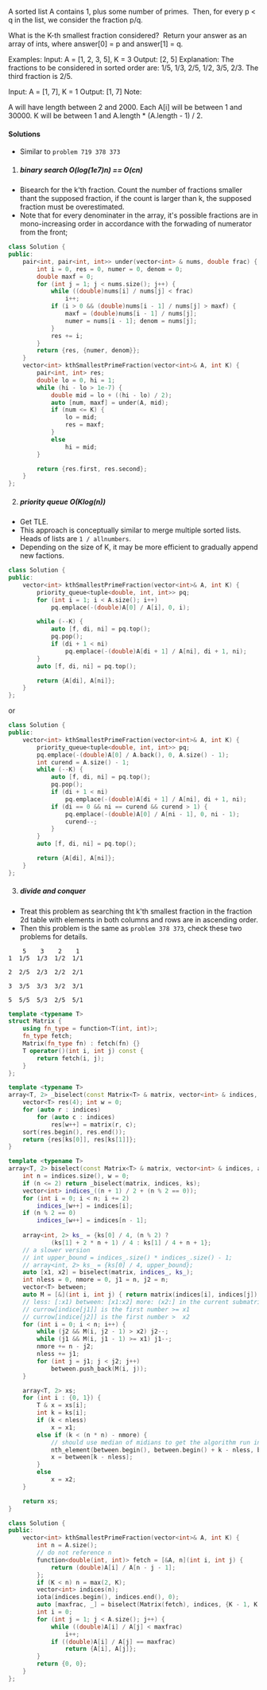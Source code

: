 A sorted list A contains 1, plus some number of primes.  Then, for every p < q in the list, we consider the fraction p/q.

What is the K-th smallest fraction considered?  Return your answer as an array of ints, where answer[0] = p and answer[1] = q.

Examples:
Input: A = [1, 2, 3, 5], K = 3
Output: [2, 5]
Explanation:
The fractions to be considered in sorted order are:
1/5, 1/3, 2/5, 1/2, 3/5, 2/3.
The third fraction is 2/5.

Input: A = [1, 7], K = 1
Output: [1, 7]
Note:

A will have length between 2 and 2000.
Each A[i] will be between 1 and 30000.
K will be between 1 and A.length * (A.length - 1) / 2.

#### Solutions

- Similar to `problem 719 378 373`

1. ##### binary search O(log(1e7)n) == O(cn)

- Bisearch for the k'th fraction. Count the number of fractions smaller thant the supposed fraction, if the count is larger than k, the supposed fraction must be overestimated.
- Note that for every denominater in the array, it's possible fractions are in mono-increasing order in accordance with the forwading of numerator from the front;


```c++
class Solution {
public:
    pair<int, pair<int, int>> under(vector<int> & nums, double frac) {
        int i = 0, res = 0, numer = 0, denom = 0;
        double maxf = 0;
        for (int j = 1; j < nums.size(); j++) {
            while ((double)nums[i] / nums[j] < frac)
                i++;
            if (i > 0 && (double)nums[i - 1] / nums[j] > maxf) {
                maxf = (double)nums[i - 1] / nums[j];
                numer = nums[i - 1]; denom = nums[j];
            }
            res += i;
        }
        return {res, {numer, denom}};
    }
    vector<int> kthSmallestPrimeFraction(vector<int>& A, int K) {
        pair<int, int> res;
        double lo = 0, hi = 1;
        while (hi - lo > 1e-7) {
            double mid = lo + ((hi - lo) / 2);
            auto [num, maxf] = under(A, mid);
            if (num <= K) {
                lo = mid;
                res = maxf;
            }
            else
                hi = mid;
        }

        return {res.first, res.second};
    }
};
```

2. ##### priority queue O(Klog(n))

- Get TLE.
- This approach is conceptually similar to merge multiple sorted lists. Heads of lists are `1 / allnumbers`.
- Depending on the size of K, it may be more efficient to gradually append new factions.

```c++
class Solution {
public:
    vector<int> kthSmallestPrimeFraction(vector<int>& A, int K) {
        priority_queue<tuple<double, int, int>> pq;
        for (int i = 1; i < A.size(); i++)
            pq.emplace(-(double)A[0] / A[i], 0, i);

        while (--K) {
            auto [f, di, ni] = pq.top();
            pq.pop();
            if (di + 1 < ni)
                pq.emplace(-(double)A[di + 1] / A[ni], di + 1, ni);
        }
        auto [f, di, ni] = pq.top();

        return {A[di], A[ni]};
    }
};
```

or

```c++
class Solution {
public:
    vector<int> kthSmallestPrimeFraction(vector<int>& A, int K) {
        priority_queue<tuple<double, int, int>> pq;
        pq.emplace(-(double)A[0] / A.back(), 0, A.size() - 1);
        int curend = A.size() - 1;
        while (--K) {
            auto [f, di, ni] = pq.top();
            pq.pop();
            if (di + 1 < ni)
                pq.emplace(-(double)A[di + 1] / A[ni], di + 1, ni);
            if (di == 0 && ni == curend && curend > 1) {
                pq.emplace(-(double)A[0] / A[ni - 1], 0, ni - 1);
                curend--;
            }
        }
        auto [f, di, ni] = pq.top();

        return {A[di], A[ni]};
    }
};
```

3. ##### divide and conquer

- Treat this problem as searching tht k'th smallest fraction in the fraction 2d table with elements in both columns and rows are in ascending order.
- Then this problem is the same as `problem 378 373`, check these two problems for details.

```
    5    3    2    1
1  1/5  1/3  1/2  1/1

2  2/5  2/3  2/2  2/1

3  3/5  3/3  3/2  3/1

5  5/5  5/3  2/5  5/1

```

```c++
template <typename T>
struct Matrix {
    using fn_type = function<T(int, int)>;
    fn_type fetch;
    Matrix(fn_type fn) : fetch(fn) {}
    T operator()(int i, int j) const {
        return fetch(i, j);
    }
};

template <typename T>
array<T, 2> _biselect(const Matrix<T> & matrix, vector<int> & indices, array<int, 2> ks) {
    vector<T> res(4); int w = 0;
    for (auto r : indices)
        for (auto c : indices)
            res[w++] = matrix(r, c);
    sort(res.begin(), res.end());
    return {res[ks[0]], res[ks[1]]};
}

template <typename T>
array<T, 2> biselect(const Matrix<T> & matrix, vector<int> & indices, array<int, 2> ks) {
    int n = indices.size(), w = 0;
    if (n <= 2) return _biselect(matrix, indices, ks);
    vector<int> indices_((n + 1) / 2 + (n % 2 == 0));
    for (int i = 0; i < n; i += 2)
        indices_[w++] = indices[i];
    if (n % 2 == 0)
        indices_[w++] = indices[n - 1];
    
    array<int, 2> ks_ = {ks[0] / 4, (n % 2) ? 
            (ks[1] + 2 * n + 1) / 4 : ks[1] / 4 + n + 1};
    // a slower version
    // int upper_bound = indices_.size() * indices_.size() - 1;
    // array<int, 2> ks_ = {ks[0] / 4, upper_bound};
    auto [x1, x2] = biselect(matrix, indices_, ks_);
    int nless = 0, nmore = 0, j1 = n, j2 = n;
    vector<T> between;
    auto M = [&](int i, int j) { return matrix(indices[i], indices[j]); };
    // less: [:x1) between: [x1:x2] more: (x2:] in the current submatrix
    // currow[indice[j1]] is the first number >= x1
    // currow[indice[j2]] is the first number >  x2
    for (int i = 0; i < n; i++) {
        while (j2 && M(i, j2 - 1) > x2) j2--;
        while (j1 && M(i, j1 - 1) >= x1) j1--;
        nmore += n - j2;
        nless += j1;
        for (int j = j1; j < j2; j++)
            between.push_back(M(i, j));
    }

    array<T, 2> xs;
    for (int i : {0, 1}) {
        T & x = xs[i];
        int k = ks[i];
        if (k < nless)
            x = x1;
        else if (k < (n * n) - nmore) {
            // should use median of midians to get the algorithm run in O(n)
            nth_element(between.begin(), between.begin() + k - nless, between.end());
            x = between[k - nless];
        }
        else
            x = x2;
    }

    return xs;
}

class Solution {
public:
    vector<int> kthSmallestPrimeFraction(vector<int>& A, int K) {
        int n = A.size();
        // do not reference n
        function<double(int, int)> fetch = [&A, n](int i, int j) {
            return (double)A[i] / A[n - j - 1];
        };
        if (K < n) n = max(2, K);
        vector<int> indices(n);
        iota(indices.begin(), indices.end(), 0);
        auto [maxfrac, _] = biselect(Matrix(fetch), indices, {K - 1, K - 1});
        int i = 0;
        for (int j = 1; j < A.size(); j++) {
            while ((double)A[i] / A[j] < maxfrac)
                i++;
            if ((double)A[i] / A[j] == maxfrac)
                return {A[i], A[j]};
        }
        return {0, 0};
    }
};
```